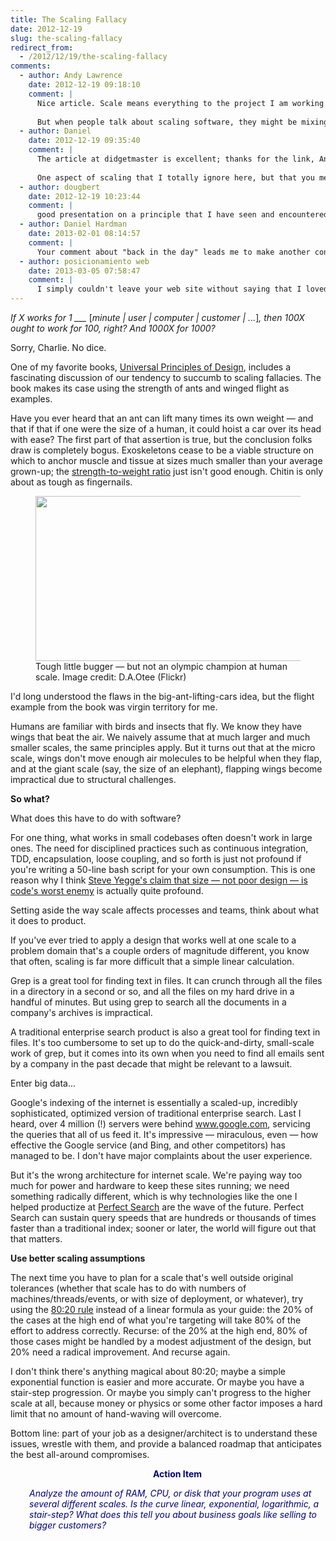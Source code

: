 ```yaml
---
title: The Scaling Fallacy
date: 2012-12-19
slug: the-scaling-fallacy
redirect_from:
  - /2012/12/19/the-scaling-fallacy
comments:
  - author: Andy Lawrence
    date: 2012-12-19 09:18:10
    comment: |
      Nice article. Scale means everything to the project I am working on. I have to be able to handle billions of data items in a fast, efficient manner. The software has to be able to break a problem apart so that it can be processed in parallel. The system architecture, the algorithms used, and the data structures used must be designed from the ground up with scaling in mind.
      
      But when people talk about scaling software, they might be mixing up terms. In my blog "How Does It Scale?" at DidgetMaster.blogspot.com I discuss three different dimensions of scaling. While related, they are not the same. Your article touches on a couple of them.
  - author: Daniel
    date: 2012-12-19 09:35:40
    comment: |
      The article at didgetmaster is excellent; thanks for the link, Andy.
      
      One aspect of scaling that I totally ignore here, but that you mention (by implication), is scaling *down*. In our rush to get bigger and faster, we sometimes overbuild. Didgets is that rare combination that can play in the world of big data, yet still be super practical at the micro scale. Nice! That's not very common in enterprise software, and I've come to recognize it as the mark of a truly fundamental advance as opposed to lipstick on a pig.
  - author: dougbert
    date: 2012-12-19 10:23:44
    comment: |
      good presentation on a principle that I have seen and encountered for 30 years. Though back in the day, 1 MEGA byte of RAM was a big constraint.  Several projects I worked on, trying to get management to understand that last 20% was NON-LINEAR was a huge (if not a NP) issue.
  - author: Daniel Hardman
    date: 2013-02-01 08:14:57
    comment: |
      Your comment about "back in the day" leads me to make another connection: if the scale of resources that modern computers consume is so dramatically higher than it used to be, I wonder whether the complexity of the software we're building is drastically different as well. We programmers might be like the proverbial frog that's boiled by swimming in water as it heats on the stove &mdash; not noticing how much tougher it's getting to produce good stuff. Perhaps industry best practices like TDD and continuous integration, and better foundational libraries, are providing enough compensation to mostly compensate...
  - author: posicionamiento web
    date: 2013-03-05 07:58:47
    comment: |
      I simply couldn't leave your web site without saying that I loved the useful information. I'm going to be back regularly to check up on new posts.
---
```

<em>If X works for 1 ___ </em>[<em>minute | user | computer | customer | ...</em>]<em>, then 100X ought to work for 100, right? And 1000X for 1000?</em>

Sorry, Charlie. No dice.

One of my favorite books, <a href="http://www.amazon.com/Universal-Principles-Design-Revised-Updated/dp/1592535879" target="_blank">Universal Principles of Design</a>, includes a fascinating discussion of our tendency to succumb to scaling fallacies. The book makes its case using the strength of ants and winged flight as examples.

Have you ever heard that an ant can lift many times its own weight &mdash; and that if that if one were the size of a human, it could hoist a car over its head with ease? The first part of that assertion is true, but the conclusion folks draw is completely bogus. Exoskeletons cease to be a viable structure on which to anchor muscle and tissue at sizes much smaller than your average grown-up; the <a class="zem_slink" title="Specific strength" href="http://en.wikipedia.org/wiki/Specific_strength" target="_blank" rel="wikipedia">strength-to-weight ratio</a> just isn't good enough. Chitin is only about as tough as fingernails.

<figure><img alt="" src="http://farm9.staticflickr.com/8050/8146750081_0e07106d00.jpg" width="500" height="264" /><figcaption>Tough little bugger &mdash; but not an olympic champion at human scale. Image credit: D.A.Otee (Flickr)</figcaption></figure>

I'd long understood the flaws in the big-ant-lifting-cars idea, but the flight example from the book was virgin territory for me.

Humans are familiar with birds and insects that fly. We know they have wings that beat the air. We naively assume that at much larger and much smaller scales, the same principles apply. But it turns out  that at the micro scale, wings don't move enough air molecules to be helpful when they flap, and at the giant scale (say, the size of an elephant), flapping wings become impractical due to structural challenges.

<strong>So what?</strong>

What does this have to do with software?

For one thing, what works in small codebases often doesn't work in large ones. The need for disciplined practices such as continuous integration, TDD, encapsulation, loose coupling, and so forth is just not profound if you're writing a 50-line bash script for your own consumption. This is one reason why I think <a href="http://steve-yegge.blogspot.com/2007/12/codes-worst-enemy.html" target="_blank">Steve Yegge's claim that size &mdash; not poor design &mdash; is code's worst enemy</a> is actually quite profound.

Setting aside the way scale affects processes and teams, think about what it does to product.

If you've ever tried to apply a design that works well at one scale to a problem domain that's a couple orders of magnitude different, you know that often, scaling is far more difficult that a simple linear calculation.

Grep is a great tool for finding text in files. It can crunch through all the files in a directory in a second or so, and all the files on my hard drive in a handful of minutes. But using grep to search all the documents in a company's archives is impractical.

A traditional enterprise search product is also a great tool for finding text in files. It's too cumbersome to set up to do the quick-and-dirty, small-scale work of grep, but it comes into its own when you need to find all emails sent by a company in the past decade that might be relevant to a lawsuit.

Enter big data...

Google's indexing of the internet is essentially a scaled-up, incredibly sophisticated, optimized version of traditional enterprise search. Last I heard, over 4 million (!) servers were behind www.google.com, servicing the queries that all of us feed it. It's impressive &mdash; miraculous, even &mdash; how effective the Google service (and Bing, and other competitors) has managed to be. I don't have major complaints about the user experience.

But it's the wrong architecture for internet scale. We're paying way too much for power and hardware to keep these sites running; we need something radically different, which is why technologies like the one I helped productize at <a href="http://www.perfectsearchcorp.com" target="_blank">Perfect Search</a> are the wave of the future. Perfect Search can sustain query speeds that are hundreds or thousands of times faster than a traditional index; sooner or later, the world will figure out that that matters.

<strong>Use better scaling assumptions</strong>

The next time you have to plan for a scale that's well outside original tolerances (whether that scale has to do with numbers of machines/threads/events, or with size of deployment, or whatever), try using the <a class="zem_slink" title="Pareto principle" href="http://en.wikipedia.org/wiki/Pareto_principle" target="_blank" rel="wikipedia">80:20 rule</a> instead of a linear formula as your guide: the 20% of the cases at the high end of what you're targeting will take 80% of the effort to address correctly. Recurse: of the 20% at the high end, 80% of those cases might be handled by a modest adjustment of the design, but 20% need a radical improvement. And recurse again.

I don't think there's anything magical about 80:20; maybe a simple exponential function is easier and more accurate. Or maybe you have a stair-step progression. Or maybe you simply can't progress to the higher scale at all, because money or physics or some other factor imposes a hard limit that no amount of hand-waving will overcome.

Bottom line: part of your job as a designer/architect is to understand these issues, wrestle with them, and provide a balanced roadmap that anticipates the best all-around compromises.
<p style="padding-left:30px;text-align:center;"><strong><span style="color:#000080;">Action Item</span></strong></p>
<p style="padding-left:30px;"><em><span style="color:#000080;">Analyze the amount of RAM, CPU, or disk that your program uses at several different scales. Is the curve linear, exponential, logarithmic, a stair-step? What does this tell you about business goals like selling to bigger customers?</span></em></p>

